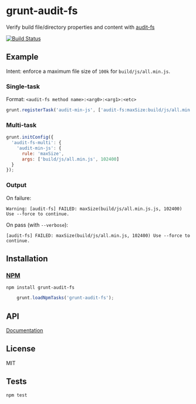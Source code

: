 # grunt-audit-fs

Verify build file/directory properties and content with [audit-fs](https://github.com/codeactual/audit-fs)

[![Build Status](https://travis-ci.org/codeactual/grunt-audit-fs.png)](https://travis-ci.org/codeactual/grunt-audit-fs)

## Example

Intent: enforce a maximum file size of `100k` for `build/js/all.min.js`.

### Single-task

Format: `<audit-fs method name>:<arg0>:<arg1>:<etc>`

```js
grunt.registerTask('audit-min-js', ['audit-fs:maxSize:build/js/all.min.js:102400']);
```

### Multi-task

```js
grunt.initConfig({
  'audit-fs-multi': {
    'audit-min-js': {
      rule: 'maxSize',
      args: ['build/js/all.min.js', 102400]
  }
});
```

### Output

On failure:

    Warning: [audit-fs] FAILED: maxSize(build/js/all.min.js.js, 102400) Use --force to continue.

On pass (with `--verbose`):

    [audit-fs] FAILED: maxSize(build/js/all.min.js, 102400) Use --force to continue.

## Installation

### [NPM](https://npmjs.org/package/grunt-audit-fs)

    npm install grunt-audit-fs

```js
    grunt.loadNpmTasks('grunt-audit-fs');
```

## API

[Documentation](docs/auditfs.md)

## License

  MIT

## Tests

    npm test

